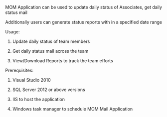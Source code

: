 MOM Application can be used to update daily status of Associates, get daily status mail

Additionally users can generate status reports with in a specified date range

Usage:

1. Update daily status of team members

2. Get daily status mail across the team

3. View/Download Reports to track the team efforts

Prerequisites:

1. Visual Studio 2010

2. SQL Server 2012 or above versions

3. IIS to host the application

4. Windows task manager to schedule MOM Mail Application
